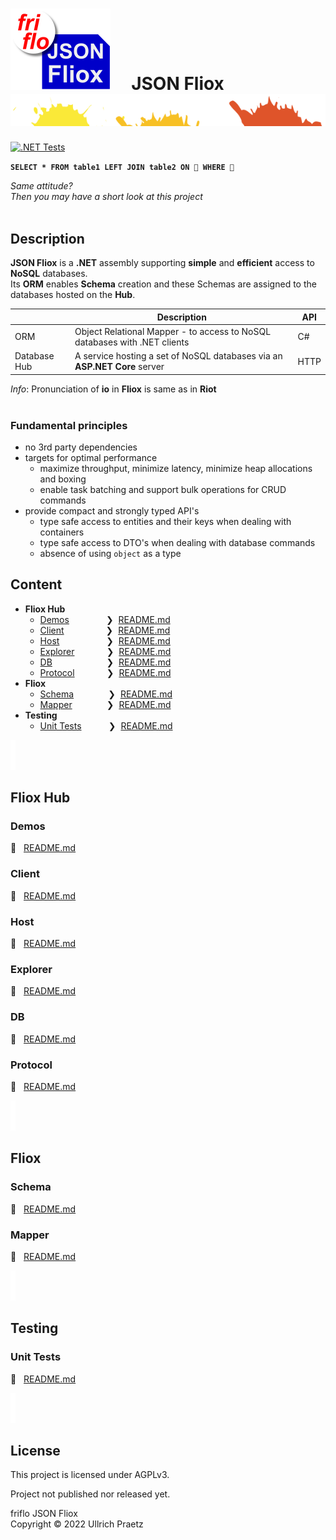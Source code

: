 

# ![logo](docs/images/Json-Fliox.svg)     **JSON Fliox**      ![SPLASH](docs/images/paint-splatter.svg)

[![.NET Tests](https://github.com/friflo/Friflo.Json.Fliox/workflows/.NET/badge.svg)](https://github.com/friflo/Friflo.Json.Fliox/actions)


__`SELECT * FROM table1 LEFT JOIN table2 ON 💩 WHERE 💩`__

*Same attitude?  
Then you may have a short look at this project*  <br/><br/>


## Description
**JSON Fliox** is a **.NET** assembly supporting **simple** and **efficient** access to **NoSQL** databases.  
Its **ORM** enables **Schema** creation and these Schemas are assigned to the databases hosted on the **Hub**.

|              | Description                                                               | API  |
| ------------ | ------------------------------------------------------------------------- | ---- |
| ORM          | Object Relational Mapper - to access to NoSQL databases with .NET clients | C#   |
| Database Hub | A service hosting a set of NoSQL databases via an **ASP.NET Core** server | HTTP |

*Info*: Pronunciation of **io** in **Fliox** is same as in **Riot** <br/><br/>

### Fundamental principles
- no 3rd party dependencies
- targets for optimal performance
  - maximize throughput, minimize latency, minimize heap allocations and boxing
  - enable task batching and support bulk operations for CRUD commands
- provide compact and strongly typed API's
  - type safe access to entities and their keys when dealing with containers  
  - type safe access to DTO's when dealing with database commands
  - absence of using `object` as a type



## Content
- **Fliox Hub**
    - [Demos](#demos)               ❯  [README.md](https://github.com/friflo/FlioxHub.Demos#-flioxhub-demos-)
    - [Client](#client)                 ❯  [README.md](Json/Fliox.Hub/Client/README.md)
    - [Host](#host)                   ❯  [README.md](Json/Fliox.Hub/Host/README.md)
    - [Explorer](#explorer)             ❯  [README.md](Json/Fliox.Hub.Explorer/README.md)
    - [DB](#db)                      ❯  [README.md](Json/Fliox.Hub/DB/README.md)
    - [Protocol](#protocol)             ❯  [README.md](Json/Fliox.Hub/Protocol/README.md)
- **Fliox**
    - [Schema](#schema)              ❯  [README.md](Json/Fliox/Schema/README.md)
    - [Mapper](#mapper)              ❯  [README.md](Json/Fliox/Mapper/README.md)
- **Testing**
    - [Unit Tests](#unit-tests)           ❯  [README.md](Json.Tests/README.md)



![section](docs/images/new-section.png)

## **Fliox Hub**

### **Demos**

📄   [README.md](https://github.com/friflo/FlioxHub.Demos#-flioxhub-demos-)


### **Client**
📄   [README.md](Json/Fliox.Hub/Client/README.md)


### **Host**
📄   [README.md](Json/Fliox.Hub/Host/README.md)


### **Explorer**
📄   [README.md](Json/Fliox.Hub.Explorer/README.md)


### **DB**
📄   [README.md](Json/Fliox.Hub/DB/README.md)


### **Protocol**
📄   [README.md](Json/Fliox.Hub/Protocol/README.md)





![section](docs/images/new-section.png)

## **Fliox**

### **Schema**
📄   [README.md](Json/Fliox/Schema/README.md)


### **Mapper**
📄   [README.md](Json/Fliox/Mapper/README.md)




![section](docs/images/new-section.png)

## **Testing**

### **Unit Tests**
📄   [README.md](Json.Tests/README.md)




![section](docs/images/new-section.png)

## License

This project is licensed under AGPLv3.

Project not published nor released yet.

friflo JSON Fliox  
Copyright © 2022 Ullrich Praetz
